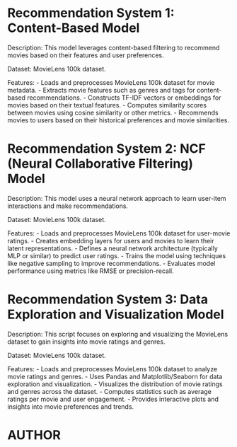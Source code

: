 # Recommendation System 1: Content-Based Model

Description:
This model leverages content-based filtering to recommend movies based on their features and user preferences.

Dataset:
MovieLens 100k dataset.

Features:
	- Loads and preprocesses MovieLens 100k dataset for movie metadata.
	- Extracts movie features such as genres and tags for content-based recommendations.
	- Constructs TF-IDF vectors or embeddings for movies based on their textual features.
	- Computes similarity scores between movies using cosine similarity or other metrics.
	- Recommends movies to users based on their historical preferences and movie similarities.

# Recommendation System 2: NCF (Neural Collaborative Filtering) Model

Description:
This model uses a neural network approach to learn user-item interactions and make recommendations.

Dataset:
MovieLens 100k dataset.

Features:
	- Loads and preprocesses MovieLens 100k dataset for user-movie ratings.
	- Creates embedding layers for users and movies to learn their latent representations.
	- Defines a neural network architecture (typically MLP or similar) to predict user ratings.
	- Trains the model using techniques like negative sampling to improve recommendations.
	- Evaluates model performance using metrics like RMSE or precision-recall.

# Recommendation System 3: Data Exploration and Visualization Model

Description:
This script focuses on exploring and visualizing the MovieLens dataset to gain insights into movie ratings and genres.

Dataset:
MovieLens 100k dataset.

Features:
	- Loads and preprocesses MovieLens 100k dataset to analyze movie ratings and genres.
	- Uses Pandas and Matplotlib/Seaborn for data exploration and visualization.
	- Visualizes the distribution of movie ratings and genres across the dataset.
	- Computes statistics such as average ratings per movie and user engagement.
	- Provides interactive plots and insights into movie preferences and trends.

# AUTHOR
